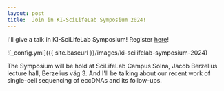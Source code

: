 ```yaml
---
layout: post
title:  Join in KI-SciLifeLab Symposium 2024!
---
```


I'll give a talk in KI-SciLifeLab Symposium! Register [here](https://news.ki.se/calendar/ki-scilifelab-symposium-2024)!

![_config.yml]({{ site.baseurl }}/images/ki-scilifelab-symposium-2024)

The Symposium will be hold at SciLifeLab Campus Solna, Jacob Berzelius lecture hall, Berzelius väg 3. And I'll be talking about our recent work of single-cell sequencing of eccDNAs and its follow-ups.
